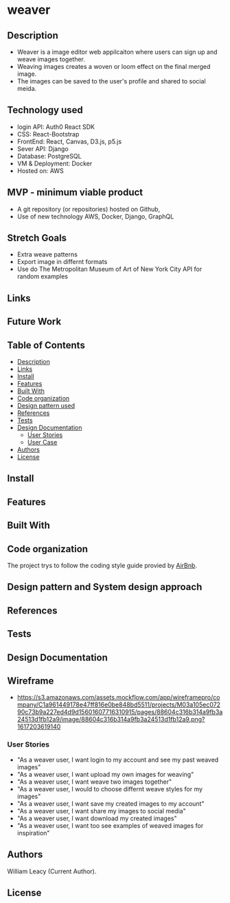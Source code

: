 # weaver

## Description
- Weaver is a image editor web appilcaiton where users can sign up and weave images together. 
- Weaving images creates a woven or loom effect on the final merged image.
- The images can be saved to the user's profile and shared to social meida.
## Technology used
- login API: Auth0 React SDK
- CSS: React-Bootstrap
- FrontEnd: React, Canvas, D3.js, p5.js
- Sever API: Django
- Database: PostgreSQL
- VM & Deployment: Docker
- Hosted on: AWS

## MVP - minimum viable product
- A git repository (or repositories) hosted on Github, 
- Use of new technology AWS, Docker, Django, GraphQL

## Stretch Goals
- Extra weave patterns
- Export image in differnt formats
- Use do The Metropolitan Museum of Art of New York City API for random examples
## Links


## Future Work




## Table of Contents
- [Description](#Description)
- [Links](#Links)
- [Install](#Install)
- [Features](#Features)
- [Built With](#Built-With])
- [Code organization](#Code-organization)
- [Design pattern used](#Design-pattern-used)
- [References](#Tests)
- [Tests](#Tests)
- [Design Documentation](#Design-Documentation)
    - [User Stories](#User-Stories)
    - [User Case](#User-Case)
- [Authors](#Author)
- [License](#License)

## Install


## Features 

## Built With


## Code organization
The project trys to follow the coding style guide provied by [AirBnb](https://github.com/airbnb/javascript).

## Design pattern and System design approach


## References

## Tests

## Design Documentation
## Wireframe 
- https://s3.amazonaws.com/assets.mockflow.com/app/wireframepro/company/C1a961449178e47ff816e0be848bd5511/projects/M03a105ec07290c73b9a227ed4d9d15601607716310915/pages/88604c316b314a9fb3a24513d1fb12a9/image/88604c316b314a9fb3a24513d1fb12a9.png?1617203619140

### User Stories

- "As a weaver user, I want login to my account and see my past weaved images"
- "As a weaver user, I want upload my own images for weaving"
- "As a weaver user, I want weave two images together"
- "As a weaver user, I would to choose differnt weave styles for my images"
- "As a weaver user, I want save my created images to my account"
- "As a weaver user, I want share my images to social media"
- "As a weaver user, I want download my created images"
- "As a weaver user, I want too see examples of weaved images for inspiration"

## Authors
William Leacy (Current Author).
## License


